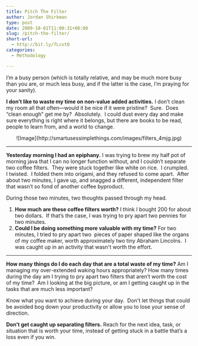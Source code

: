 ```yaml
---
title: Pitch The Filter
author: Jordan Shirkman
type: post
date: 2009-10-01T11:00:31+00:00
slug: /pitch-the-filter/
short-url:
  - http://bit.ly/fLcxtQ
categories:
  - Methodology

---
```

I’m a busy person (which is totally relative, and may be much more busy than you are, or much less busy, and if the latter is the case, I’m praying for your sanity).

**I don’t like to waste my time on non-value added activities.** I don’t clean my room all that often—would it be nice if it were pristine?  Sure.  Does “clean enough” get me by?  Absolutely.  I could dust every day and make sure everything is right where it belongs, but there are books to be read, people to learn from, and a world to change.

<p style="text-align:center;">
  ![Image](http://smartusessimplethings.com/images/filters_4mjg.jpg)
</p>

 ****

**Yesterday morning I had an epiphany.** I was trying to brew my half pot of morning java that I can no longer function without, and I couldn’t separate two coffee filters.  They were stuck together like white on rice.  I crumpled.  I twisted.  I folded them into origami, and they refused to come apart.  After about two minutes, I gave up, and snagged a different, independent filter that wasn’t so fond of another coffee byproduct.

During those two minutes, two thoughts passed through my head.

  1. **How much are these coffee filters worth?** I think I bought 200 for about two dollars.  If that’s the case, I was trying to pry apart two pennies for two minutes.
  2. **Could I be doing something more valuable with my time?** For two minutes, I tried to pry apart two  pieces of paper shaped like the organs of my coffee maker, worth approximately two tiny Abraham Lincolns.  I was caught up in an activity that wasn't worth the effort.

 ****

**How many things do I do each day that are a total waste of my time?** Am I managing my over-extended waking hours appropriately? How many times during the day am I trying to pry apart two filters that aren’t worth the cost of my time?  Am I looking at the big picture, or am I getting caught up in the tasks that are much less important?

Know what you want to achieve during your day.  Don't let things that could be avoided bog down your productivity or allow you to lose your sense of direction.

**Don’t get caught up separating filters.** Reach for the next idea, task, or situation that is worth your time, instead of getting stuck in a battle that’s a loss even if you win.
